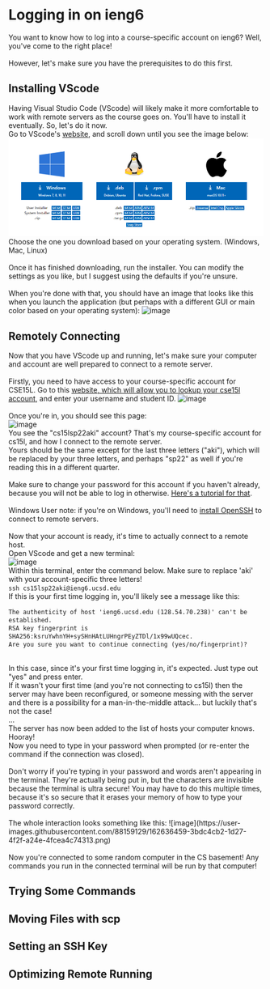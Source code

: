 
# Logging in on ieng6
You want to know how to log into a course-specific account on ieng6? Well, you've come to the right place! 
<br>
<br>
However, let's make sure you have the prerequisites to do this first.
<br>
## Installing VScode
Having Visual Studio Code (VScode) will likely make it more comfortable to work with remote servers as the course goes on. You'll have to install it eventually. So, let's do it now.
<br>
Go to VScode's [website](https://code.visualstudio.com/), and scroll down until you see the image below:
![Image](https://github.com/Kathegnosis/cse15l-lab-reports/blob/main/report1_screenshot1_VScode.PNG)
Choose the one you download based on your operating system. (Windows, Mac, Linux) 
<br>
<br>
Once it has finished downloading, run the installer. You can modify the settings as you like, but I suggest using the defaults if you're unsure.
<br>
<br>
When you're done with that, you should have an image that looks like this when you launch the application (but perhaps with a different GUI or main color based on your operating system):
![image](https://user-images.githubusercontent.com/88159129/162631870-759a0cb5-cad7-41b1-ab44-cdeec8762783.png)
<br>
## Remotely Connecting
Now that you have VScode up and running, let's make sure your computer and account are well prepared to connect to a remote server.
<br>
<br>
Firstly, you need to have access to your course-specific account for CSE15L. Go to this [website, which will allow you to lookup your cse15l account](https://sdacs.ucsd.edu/~icc/index.php), and enter your username and student ID.
![image](https://user-images.githubusercontent.com/88159129/162633178-724bfc69-a733-4897-a587-0d581ec4f38d.png)
<br>
<br>
Once you're in, you should see this page:
<br>
![image](https://user-images.githubusercontent.com/88159129/162633254-bf0c0b76-e9e3-4089-b73c-81158adfe245.png)
<br>
You see the "cs15lsp22aki" account? That's my course-specific account for cs15l, and how I connect to the remote server. 
<br>
Yours should be the same except for the last three letters ("aki"), which will be replaced by your three letters, and perhaps "sp22" as well if you're reading this in a different quarter.
<br>
<br>
Make sure to change your password for this account if you haven't already, because you will not be able to log in otherwise. [Here's a tutorial for that](https://urldefense.proofpoint.com/v2/url?u=https-3A__piazza.com_redirect_s3-3Fbucket-3Duploads-26prefix-3Dpaste-252Fktv2gnof3sx5bf-252F181c3cb053df5cf1ccaf0457f56f12a2e5aa90b139aef8c2ea8fcc590f02fadf-252FHow-2Dto-2DReset-2Dyour-2DPassword.pdf&d=DwMFAw&c=-35OiAkTchMrZOngvJPOeA&r=378Yq_2ArBhLwPIcKm07svPfOjA-UlFx-llIi1s6w34&m=a3RNYWClHHTw3hF9KyJlmBPmwRQo8UufiIVF8W1ij4hBJwdWPwVEKOw9qpRJ07EV&s=mhiZJFG9uhDgZs9sAMpw6bdgP-sIhqdABp6d7mf4CBk&e=).
<br>
<br>
Windows User note: if you're on Windows, you'll need to [install OpenSSH](https://docs.microsoft.com/en-us/windows-server/administration/openssh/openssh_install_firstuse) to connect to remote servers. 
<br>
<br>
Now that your account is ready, it's time to actually connect to a remote host. 
<br>
Open VScode and get a new terminal:
<br>
![image](https://user-images.githubusercontent.com/88159129/162635426-5bfa5281-228c-4611-9eba-24f47851b332.png)
<br>
Within this terminal, enter the command below. Make sure to replace 'aki' with your account-specific three letters!
<br>
```ssh cs15lsp22aki@ieng6.ucsd.edu```
<br>
If this is your first time logging in, you'll likely see a message like this:
<br>
```
The authenticity of host 'ieng6.ucsd.edu (128.54.70.238)' can't be established.
RSA key fingerprint is SHA256:ksruYwhnYH+sySHnHAtLUHngrPEyZTDl/1x99wUQcec.     
Are you sure you want to continue connecting (yes/no/fingerprint)?
```

<br>
In this case, since it's your first time logging in, it's expected. Just type out "yes" and press enter.
<br>
If it wasn't your first time  (and you're not connecting to cs15l) then the server may have been reconfigured, or someone messing with the server and there is a possibility for a man-in-the-middle attack... but luckily that's not the case!
<br>
...
<br>
The server has now been added to the list of hosts your computer knows. Hooray! 
<br>
Now you need to type in your password when prompted (or re-enter the command if the connection was closed).
<br>
<br>
Don't worry if you're typing in your password and words aren't appearing in the terminal. They're actually being put in, but the characters are invisible because the terminal is ultra secure! You may have to do this multiple times, because it's so secure that it erases your memory of how to type your password correctly.
<br>
<br>
The whole interaction looks something like this:
![image](https://user-images.githubusercontent.com/88159129/162636459-3bdc4cb2-1d27-4f2f-a24e-4fcea4c74313.png)
<br>
<br>
Now you're connected to some random computer in the CS basement! Any commands you run in the connected terminal will be run by that computer! 

## Trying Some Commands
## Moving Files with scp
## Setting an SSH Key
## Optimizing Remote Running
